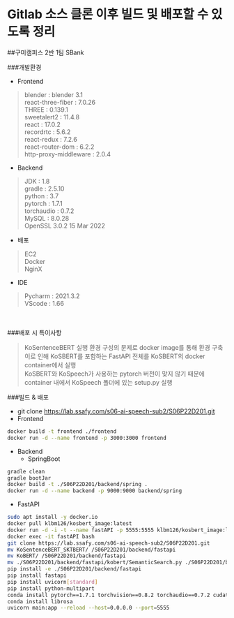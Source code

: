 # Gitlab 소스 클론 이후 빌드 및 배포할 수 있도록 정리

##구미캠퍼스 2반 1팀 SBank

###개발환경
- Frontend
> blender : blender 3.1<br>
> react-three-fiber : 7.0.26<br>
> THREE : 0.139.1<br>
> sweetalert2 : 11.4.8<br>
> react : 17.0.2<br>
> recordrtc : 5.6.2<br>
> react-redux : 7.2.6<br>
> react-router-dom : 6.2.2<br>
> http-proxy-middleware : 2.0.4
- Backend
> JDK : 1.8<br>
> gradle : 2.5.10<br>
> python : 3.7<br>
> pytorch : 1.7.1<br>
> torchaudio : 0.7.2<br>
> MySQL : 8.0.28<br>
> OpenSSL 3.0.2 15 Mar 2022
- 배포
> EC2<br>
> Docker<br>
> NginX<br>
- IDE
> Pycharm : 2021.3.2<br>
> VScode : 1.66

<br><br>
###배포 시 특이사항
> KoSentenceBERT 실행 환경 구성의 문제로 docker image를 통해 환경 구축<br>
> 이로 인해 KoSBERT를 포함하는 FastAPI 전체를 KoSBERT의 docker container에서 실행<br>
> KoSBERT와 KoSpeech가 사용하는 pytorch 버전이 맞지 않기 때문에 container 내에서 KoSpeech 폴더에 있는 setup.py 실행

###빌드 & 배포

- git clone https://lab.ssafy.com/s06-ai-speech-sub2/S06P22D201.git
- Frontend
```bash
docker build -t frontend ./frontend
docker run -d --name frontend -p 3000:3000 frontend
```

- Backend
  - SpringBoot
```bash
gradle clean
gradle bootJar
docker build -t ./S06P22D201/backend/spring .
docker run -d --name backend -p 9000:9000 backend/spring
```
  - FastAPI
```bash
sudo apt install -y docker.io
docker pull klbm126/kosbert_image:latest
docker run -d -i -t --name fastAPI -p 5555:5555 klbm126/kosbert_image:latest
docker exec -it fastAPI bash
git clone https://lab.ssafy.com/s06-ai-speech-sub2/S06P22D201.git
mv KoSentenceBERT_SKTBERT/ /S06P22D201/backend/fastapi
mv KoBERT/ /S06P22D201/backend/fastapi
mv ./S06P22D201/backend/fastapi/kobert/SemanticSearch.py ./S06P22D201/backend/fastapi/KoSentenceBERT_SKTBERT
pip install -e ./S06P22D201/backend/fastapi
pip install fastapi
pip install uvicorn[standard]
pip install python-multipart
conda install pytorch==1.7.1 torchvision==0.8.2 torchaudio==0.7.2 cudatoolkit=10.2 -c pytorch
conda install librosa
uvicorn main:app --reload --host=0.0.0.0 --port=5555
```